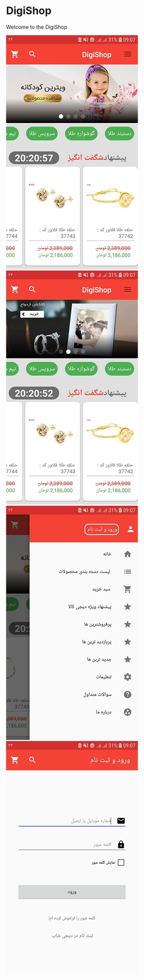 # DigiShop

Welcome to the DigiShop 

![slider image](https://github.com/mahdisayeri/DigiShop/blob/master/NScreenshot_20190413-090715_DigiShop.jpg) 
    ![slider image2](https://github.com/mahdisayeri/DigiShop/blob/master/NScreenshot_20190413-090719_DigiShop.jpg) 
	![navigation drawer](https://github.com/mahdisayeri/DigiShop/blob/master/N2Screenshot_20190413-090751_DigiShop.jpg) 
	![login fragment](https://github.com/mahdisayeri/DigiShop/blob/master/N2Screenshot_20190413-090755_DigiShop.jpg) 

